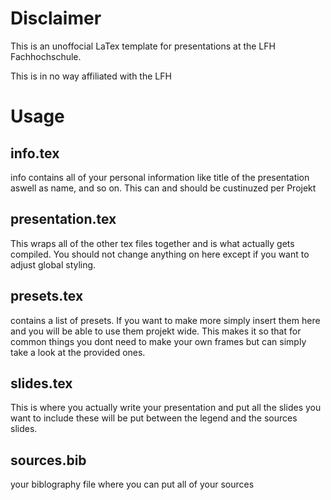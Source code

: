 # Disclaimer

This is an unoffocial LaTex template for presentations at the LFH Fachhochschule. 

This is in no way affiliated with the LFH 

# Usage 

## info.tex
info contains all of your personal information like title of the presentation aswell as name, and so on. This can and should be custinuzed per Projekt

## presentation.tex
This wraps all of the other tex files together and is what actually gets compiled. You should not change anything on here except if you want to adjust global styling. 

## presets.tex 
contains a list of presets. If you want to make more simply insert them here and you will be able to use them projekt wide. 
This makes it so that for common things you dont need to make your own frames but can simply take a look at the provided ones. 

## slides.tex
This is where you actually write your presentation and put all the slides you want to include these will be put between the legend and the sources slides.


## sources.bib 
your biblography file where you can put all of your sources
